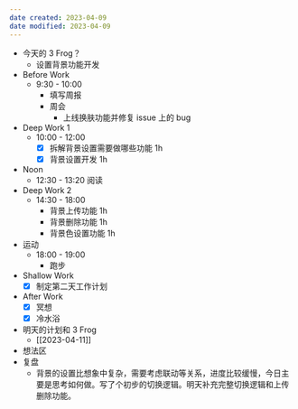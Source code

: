 ```yaml
---
date created: 2023-04-09 
date modified: 2023-04-09
---
```

- 今天的 3 Frog？
	- 设置背景功能开发
- Before Work
	- 9:30 - 10:00
		- 填写周报
		- 周会
			- 上线换肤功能并修复 issue 上的 bug 
- Deep Work 1
	- 10:00 - 12:00
		- [x] 拆解背景设置需要做哪些功能 1h
		- [x] 背景设置开发 1h
- Noon
	- 12:30 - 13:20 阅读
- Deep Work 2
	- 14:30 - 18:00
		- 背景上传功能 1h
		- 背景删除功能 1h
		- 背景色设置功能 1h
- 运动
	- 18:00 - 19:00
		- 跑步
- Shallow Work
	- [x] 制定第二天工作计划
- After Work
	- [x] 冥想
	- [x] 冷水浴
- 明天的计划和 3 Frog
	- [[2023-04-11]]
- 想法区
- 复盘
	- 背景的设置比想象中复杂，需要考虑联动等关系，进度比较缓慢，今日主要是思考如何做。写了个初步的切换逻辑。明天补充完整切换逻辑和上传删除功能。
